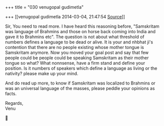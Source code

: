 +++
title = "030 venugopal gudimetla"

+++
[[venugopal gudimetla	2014-03-04, 21:47:54 [Source](https://groups.google.com/g/samskrita/c/PR2bj1VMfvw)]]



  
Sir, You need to read more. I have heard this reasoning before, "Samskritam was language of Brahmins and those on horse back coming into India and gave it to Brahmins etc". The question is not about what threshold of numbers defines a language to be dead or alive. It is your and nhbhat ji's contention that there are no people existing whose mother tongue is Samskritam anymore. Now you moved your goal post and say that few people could be people could be speaking Samskritam as their mother tongue so what? What nonnsense, have a firm stand and define your position. Is it numbers of speakers which define a language as living or the nativity? please make up your mind.  
  
And do read up more, to know if Samskritam was localized to Brahmins or was an universal language of the masses, please peddle your opinions as facts.  
  
Regards,  
Venu



